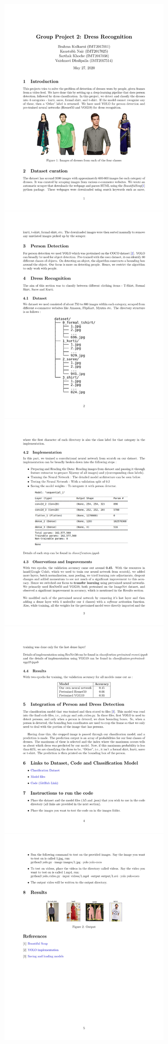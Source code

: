 ![Report](Report_as_Images/Report(1)-1.jpg)
![Report](Report_as_Images/Report(1)-2.jpg)
![Report](Report_as_Images/Report(1)-3.jpg)
![Report](Report_as_Images/Report(1)-4.jpg)
![Report](Report_as_Images/Report(1)-5.jpg)

